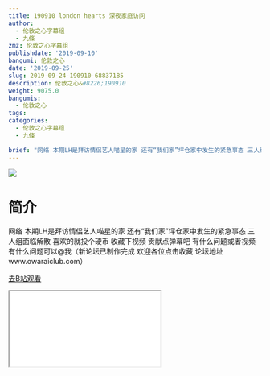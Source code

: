```yaml
---
title: 190910 london hearts 深夜家庭访问
author:
  - 伦敦之心字幕组
  - 九條
zmz: 伦敦之心字幕组
publishdate: '2019-09-10'
bangumi: 伦敦之心
date: '2019-09-25'
slug: 2019-09-24-190910-68837185
description: 伦敦之心&#8226;190910
weight: 9075.0
bangumis:
  - 伦敦之心
tags:
categories:
  - 伦敦之心字幕组
  - 九條

brief: "网络 本期LH是拜访情侣艺人喵星的家 还有“我们家”坪仓家中发生的紧急事态 三人组面临解散 喜欢的就投个硬币 收藏下视频 贡献点弹幕吧 有什么问题或者视频有什么问题可以@我（新论坛已制作完成 欢迎各位点击收藏 论坛地址www.owaraiclub.com）"
---
```

![](https://raw.githubusercontent.com/tcgriffith/owaraisite/master/static/tmpimg/6473577b658634e8d9669811e00d5cbfee2e21d4.jpg.480.jpg)
# 简介  
网络
本期LH是拜访情侣艺人喵星的家 还有“我们家”坪仓家中发生的紧急事态 三人组面临解散 喜欢的就投个硬币 收藏下视频 贡献点弹幕吧 有什么问题或者视频有什么问题可以@我（新论坛已制作完成 欢迎各位点击收藏 论坛地址www.owaraiclub.com）  

[去B站观看](https://www.bilibili.com/video/av68837185/)
<div class ="resp-container"><iframe class="testiframe" src="//player.bilibili.com/player.html?aid=68837185"", scrolling="no", allowfullscreen="true" > </iframe></div> 
